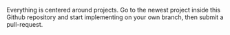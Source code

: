 Everything is centered around projects. Go to the newest project inside this Github repository and start implementing on your own branch, then submit a pull-request.
